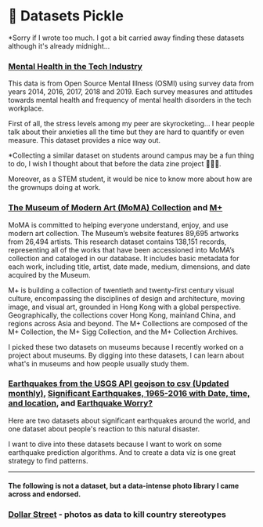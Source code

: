 # 🍱 Datasets Pickle
*Sorry if I wrote too much. I got a bit carried away finding these datasets although it's already midnight...

### [Mental Health in the Tech Industry](https://www.kaggle.com/anth7310/mental-health-in-the-tech-industry)

This data is from Open Source Mental Illness (OSMI) using survey data from years 2014, 2016, 2017, 2018 and 2019. Each survey measures and attitudes towards mental health and frequency of mental health disorders in the tech workplace. 

First of all, the stress levels among my peer are skyrocketing... I hear people talk about their anxieties all the time but they are hard to quantify or even measure. This dataset provides a nice way out. 

*Collecting a similar dataset on students around campus may be a fun thing to do, I wish I thought about that before the data zine project 🤦🏻‍♀️.  

Moreover, as a STEM student, it would be nice to know more about how are the grownups doing at work.

### [The Museum of Modern Art (MoMA) Collection](https://github.com/MuseumofModernArt/collection) and [M+](https://github.com/mplusmuseum/collection-data)

MoMA is committed to helping everyone understand, enjoy, and use modern art collection. The Museum’s website features 89,695 artworks from 26,494 artists. This research dataset contains 138,151 records, representing all of the works that have been accessioned into MoMA’s collection and cataloged in our database. It includes basic metadata for each work, including title, artist, date made, medium, dimensions, and date acquired by the Museum.

M+ is building a collection of twentieth and twenty-first century visual culture, encompassing the disciplines of design and architecture, moving image, and visual art, grounded in Hong Kong with a global perspective. Geographically, the collections cover Hong Kong, mainland China, and regions across Asia and beyond. The M+ Collections are composed of the M+ Collection, the M+ Sigg Collection, and the M+ Collection Archives.

I picked these two datasets on museums because I recently worked on a project about museums. By digging into these datasets, I can learn about what's in museums and how people usually study them.

### [Earthquakes from the USGS API geojson to csv (Updated monthly)](https://www.kaggle.com/itokianarafidinarivo/earthquakes-monthly-usgs-updated-monthly), [Significant Earthquakes, 1965-2016 with Date, time, and location](https://www.kaggle.com/usgs/earthquake-database), and [Earthquake Worry?](https://www.kaggle.com/codebreaker619/earthquake-worry)

Here are two datasets about significant earthquakes around the world, and one dataset about people's reaction to this natural disaster.

I want to dive into these datasets because I want to work on some earthquake prediction algorithms. And to create a data viz is one great strategy to find patterns. 

---

#### The following is not a dataset, but a data-intense photo library I came across and endorsed.
### [Dollar Street](https://www.gapminder.org/dollar-street?topic=earings) - photos as data to kill country stereotypes

